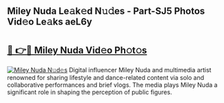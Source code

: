 ## Miley Nuda Le𝚊k𝚎d N𝚞𝚍es - Part-SJ5 Photos Vid𝚎o Le𝚊ks aeL6y

# <h2><a href="http://fbbz2or.evod.top/?m=Miley+Nuda">🔗 👉🔴 Miley Nuda Vid𝚎o Ph𝚘t𝚘s</a></h2>

[![Miley Nuda N𝚞d𝚎s](https://i.imgur.com/8V9OHl7.gif)](http://fbbz2or.evod.top/?m=Miley+Nuda)
Digital influencer Miley Nuda and multimedia artist renowned for sharing lifestyle and dance-related content via solo and collaborative performances and brief vlogs. The media plays Miley Nuda a significant role in shaping the perception of public figures. 
